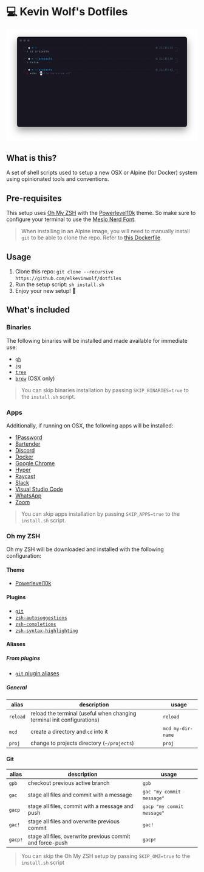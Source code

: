 # 💻 Kevin Wolf's Dotfiles

![Terminal](./.github/images/terminal.png)

## What is this?

A set of shell scripts used to setup a new OSX or Alpine (for Docker) system using opinionated tools and conventions.

## Pre-requisites

This setup uses [Oh My ZSH](https://ohmyz.sh) with the [Powerlevel10k](https://github.com/romkatv/powerlevel10k#meslo-nerd-font-patched-for-powerlevel10k) theme. So make sure to configure your terminal to use the [Meslo Nerd Font](https://github.com/romkatv/powerlevel10k#meslo-nerd-font-patched-for-powerlevel10k).

> When installing in an Alpine image, you will need to manually install `git` to be able to clone the repo. Refer to [this Dockerfile](https://github.com/elkevinwolf/docker-images/blob/main/base/Dockerfile).

## Usage

1. Clone this repo: `git clone --recursive https://github.com/elkevinwolf/dotfiles`
2. Run the setup script: `sh install.sh`
3. Enjoy your new setup! 🍻

## What's included

### Binaries

The following binaries will be installed and made available for immediate use:

- [`gh`](https://cli.github.com/)
- [`jq`](https://stedolan.github.io/jq/)
- [`tree`](http://mama.indstate.edu/users/ice/tree/)
- [`brew`](https://brew.sh/index_es) (OSX only)

> You can skip binaries installation by passing `SKIP_BINARIES=true` to the `install.sh` script.

### Apps

Additionally, if running on OSX, the following apps will be installed:

- [1Password](https://1password.com/)
- [Bartender](https://www.macbartender.com/)
- [Discord](https://discord.com/)
- [Docker](https://www.docker.com/)
- [Google Chrome](https://www.google.com/chrome/)
- [Hyper](https://hyper.is/)
- [Raycast](https://raycast.com/)
- [Slack](https://slack.com/intl/en-cr/)
- [Visual Studio Code](https://code.visualstudio.com/)
- [WhatsApp](https://www.whatsapp.com/)
- [Zoom](https://www.zoom.us/)

> You can skip apps installation by passing `SKIP_APPS=true` to the `install.sh` script.

### Oh my ZSH

Oh my ZSH will be downloaded and installed with the following configuration:

#### Theme

- [Powerlevel10k](https://github.com/romkatv/powerlevel10k#meslo-nerd-font-patched-for-powerlevel10k)

#### Plugins

- [`git`](https://github.com/ohmyzsh/ohmyzsh/tree/master/plugins/git)
- [`zsh-autosuggestions`](https://github.com/zsh-users/zsh-autosuggestions.git)
- [`zsh-completions`](https://github.com/zsh-users/zsh-completions.git)
- [`zsh-syntax-highlighting`](https://github.com/zsh-users/zsh-syntax-highlighting.git)

#### Aliases

##### From plugins

- [`git` plugin aliases](https://github.com/ohmyzsh/ohmyzsh/tree/master/plugins/git#aliases)

##### General

| alias    | description                                                             | usage             |
| -------- | ----------------------------------------------------------------------- | ----------------- |
| `reload` | reload the terminal (useful when changing terminal init configurations) | `reload`          |
| `mcd`    | create a directory and `cd` into it                                     | `mcd my-dir-name` |
| `proj`   | change to projects directory (`~/projects`)                             | `proj`            |

#### Git

| alias   | description                                               | usage                      |
| ------- | --------------------------------------------------------- | -------------------------- |
| `gpb`   | checkout previous active branch                           | `gpb`                      |
| `gac`   | stage all files and commit with a message                 | `gac "my commit message"`  |
| `gacp`  | stage all files, commit with a message and push           | `gacp "my commit message"` |
| `gac!`  | stage all files and overwrite previous commit             | `gac!`                     |
| `gacp!` | stage all files, overwrite previous commit and force-push | `gacp!`                    |

> You can skip the Oh My ZSH setup by passing `SKIP_OMZ=true` to the `install.sh` script
